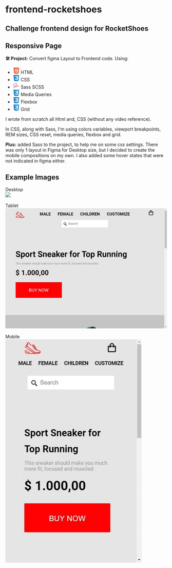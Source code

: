 # frontend-rocketshoes
<h2>Challenge frontend design for RocketShoes</h2>

<h2>Responsive Page</h2>

<strong>:hammer_and_wrench: Project:</strong> Convert figma Layout to Frontend code. Using:

<ul>
  <li><img src="https://github.com/devicons/devicon/blob/master/icons/html5/html5-original.svg" height="20"> HTML</li>
  <li><img src="https://github.com/devicons/devicon/blob/master/icons/css3/css3-original.svg" height="20"> CSS</li>
  <li><img src="https://github.com/devicons/devicon/blob/master/icons/sass/sass-original.svg" height="20"> Sass SCSS</li>
  <li><img src="https://github.com/devicons/devicon/blob/master/icons/css3/css3-original.svg" height="20"> Media Queries</li>
  <li><img src="https://github.com/devicons/devicon/blob/master/icons/css3/css3-original.svg" height="20"> Flexbox</li>
  <li><img src="https://github.com/devicons/devicon/blob/master/icons/css3/css3-original.svg" height="20"> Grid</li>
  <!-- <li><img src="https://github.com/devicons/devicon/blob/master/icons/javascript/javascript-original.svg" height="20"> Javascript</li> -->
</ul>

I wrote from scratch all Html and, CSS (without any video reference).

In CSS, along with Sass, I'm using colors variables, viewport breakpoints, REM sizes, CSS reset, media queries, flexbox and grid.

<strong>Plus:</strong> added Sass to the project, to help me on some css settings. There was only 1 layout in Figma for Desktop size, but I decided to create the mobile compositions on my own. I also added some hover states that were not indicated in figma either.

<h2>Example Images</h2>
<p>Desktop<br>
<a href="./screenshots/desktop.gif"><img src="./screenshots/desktop.gif"></a></p>
<p>Tablet<br>
<a href="./screenshots/desktop.gif"><img src="./screenshots/tablet.gif"></a></p>
<p>Mobile<br>
<a href="./screenshots/desktop.gif"><img src="./screenshots/mobile.gif"></a></p>

